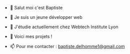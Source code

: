 - 👋 Salut moi c'est Baptiste

- 👀 Je suis un jeune développer web

- 🌱 J'étudie actuellement chez Webtech Institute Lyon

- 💞️ Voici mes projets !

- 📫 Pour me contacter : baptiste.delhomme1@gmail.com

<!---
Baptif/Baptif is a ✨ special ✨ repository because its `README.md` (this file) appears on your GitHub profile.
You can click the Preview link to take a look at your changes.
--->
